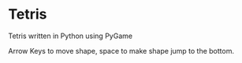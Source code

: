 # Tetris
Tetris written in Python using PyGame

Arrow Keys to move shape, space to make shape jump to the bottom.
